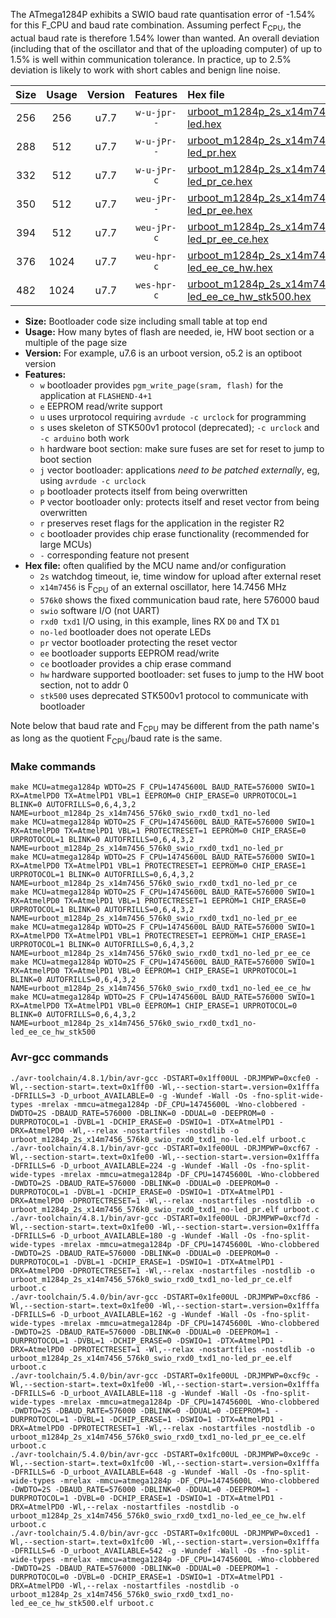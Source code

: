 The ATmega1284P exhibits a SWIO baud rate quantisation error of -1.54% for this F_CPU and baud rate combination. Assuming perfect F<sub>CPU</sub>, the actual baud rate is therefore 1.54% lower than wanted. An overall deviation (including that of the oscillator and that of the uploading computer) of up to 1.5% is well within communication tolerance. In practice, up to 2.5% deviation is likely to work with short cables and benign line noise.

|Size|Usage|Version|Features|Hex file|
|:-:|:-:|:-:|:-:|:--|
|256|256|u7.7|`w-u-jpr--`|[urboot_m1284p_2s_x14m7456_576k0_swio_rxd0_txd1_no-led.hex](https://raw.githubusercontent.com/stefanrueger/urboot.hex/main/boards/moteinomega/atmega1284p/watchdog_2_s/external_oscillator_x/14m745600_hz/%2B576k0_baud/uart0_rxd0_txd1/no-led/urboot_m1284p_2s_x14m7456_576k0_swio_rxd0_txd1_no-led.hex)|
|288|512|u7.7|`w-u-jPr--`|[urboot_m1284p_2s_x14m7456_576k0_swio_rxd0_txd1_no-led_pr.hex](https://raw.githubusercontent.com/stefanrueger/urboot.hex/main/boards/moteinomega/atmega1284p/watchdog_2_s/external_oscillator_x/14m745600_hz/%2B576k0_baud/uart0_rxd0_txd1/no-led/urboot_m1284p_2s_x14m7456_576k0_swio_rxd0_txd1_no-led_pr.hex)|
|332|512|u7.7|`w-u-jPr-c`|[urboot_m1284p_2s_x14m7456_576k0_swio_rxd0_txd1_no-led_pr_ce.hex](https://raw.githubusercontent.com/stefanrueger/urboot.hex/main/boards/moteinomega/atmega1284p/watchdog_2_s/external_oscillator_x/14m745600_hz/%2B576k0_baud/uart0_rxd0_txd1/no-led/urboot_m1284p_2s_x14m7456_576k0_swio_rxd0_txd1_no-led_pr_ce.hex)|
|350|512|u7.7|`weu-jPr--`|[urboot_m1284p_2s_x14m7456_576k0_swio_rxd0_txd1_no-led_pr_ee.hex](https://raw.githubusercontent.com/stefanrueger/urboot.hex/main/boards/moteinomega/atmega1284p/watchdog_2_s/external_oscillator_x/14m745600_hz/%2B576k0_baud/uart0_rxd0_txd1/no-led/urboot_m1284p_2s_x14m7456_576k0_swio_rxd0_txd1_no-led_pr_ee.hex)|
|394|512|u7.7|`weu-jPr-c`|[urboot_m1284p_2s_x14m7456_576k0_swio_rxd0_txd1_no-led_pr_ee_ce.hex](https://raw.githubusercontent.com/stefanrueger/urboot.hex/main/boards/moteinomega/atmega1284p/watchdog_2_s/external_oscillator_x/14m745600_hz/%2B576k0_baud/uart0_rxd0_txd1/no-led/urboot_m1284p_2s_x14m7456_576k0_swio_rxd0_txd1_no-led_pr_ee_ce.hex)|
|376|1024|u7.7|`weu-hpr-c`|[urboot_m1284p_2s_x14m7456_576k0_swio_rxd0_txd1_no-led_ee_ce_hw.hex](https://raw.githubusercontent.com/stefanrueger/urboot.hex/main/boards/moteinomega/atmega1284p/watchdog_2_s/external_oscillator_x/14m745600_hz/%2B576k0_baud/uart0_rxd0_txd1/no-led/urboot_m1284p_2s_x14m7456_576k0_swio_rxd0_txd1_no-led_ee_ce_hw.hex)|
|482|1024|u7.7|`wes-hpr-c`|[urboot_m1284p_2s_x14m7456_576k0_swio_rxd0_txd1_no-led_ee_ce_hw_stk500.hex](https://raw.githubusercontent.com/stefanrueger/urboot.hex/main/boards/moteinomega/atmega1284p/watchdog_2_s/external_oscillator_x/14m745600_hz/%2B576k0_baud/uart0_rxd0_txd1/no-led/urboot_m1284p_2s_x14m7456_576k0_swio_rxd0_txd1_no-led_ee_ce_hw_stk500.hex)|

- **Size:** Bootloader code size including small table at top end
- **Usage:** How many bytes of flash are needed, ie, HW boot section or a multiple of the page size
- **Version:** For example, u7.6 is an urboot version, o5.2 is an optiboot version
- **Features:**
  + `w` bootloader provides `pgm_write_page(sram, flash)` for the application at `FLASHEND-4+1`
  + `e` EEPROM read/write support
  + `u` uses urprotocol requiring `avrdude -c urclock` for programming
  + `s` uses skeleton of STK500v1 protocol (deprecated); `-c urclock` and `-c arduino` both work
  + `h` hardware boot section: make sure fuses are set for reset to jump to boot section
  + `j` vector bootloader: applications *need to be patched externally*, eg, using `avrdude -c urclock`
  + `p` bootloader protects itself from being overwritten
  + `P` vector bootloader only: protects itself and reset vector from being overwritten
  + `r` preserves reset flags for the application in the register R2
  + `c` bootloader provides chip erase functionality (recommended for large MCUs)
  + `-` corresponding feature not present
- **Hex file:** often qualified by the MCU name and/or configuration
  + `2s` watchdog timeout, ie, time window for upload after external reset
  + `x14m7456` is F<sub>CPU</sub> of an external oscillator, here 14.7456 MHz
  + `576k0` shows the fixed communication baud rate, here 576000 baud
  + `swio` software I/O (not UART)
  + `rxd0 txd1` I/O using, in this example, lines RX `D0` and TX `D1`
  + `no-led` bootloader does not operate LEDs
  + `pr` vector bootloader protecting the reset vector
  + `ee` bootloader supports EEPROM read/write
  + `ce` bootloader provides a chip erase command
  + `hw` hardware supported bootloader: set fuses to jump to the HW boot section, not to addr 0
  + `stk500` uses deprecated STK500v1 protocol to communicate with bootloader


Note below that baud rate and F<sub>CPU</sub> may be different from the path name's as long as the quotient F<sub>CPU</sub>/baud rate is the same.

### Make commands
```
make MCU=atmega1284p WDTO=2S F_CPU=14745600L BAUD_RATE=576000 SWIO=1 RX=AtmelPD0 TX=AtmelPD1 VBL=1 EEPROM=0 CHIP_ERASE=0 URPROTOCOL=1 BLINK=0 AUTOFRILLS=0,6,4,3,2 NAME=urboot_m1284p_2s_x14m7456_576k0_swio_rxd0_txd1_no-led
make MCU=atmega1284p WDTO=2S F_CPU=14745600L BAUD_RATE=576000 SWIO=1 RX=AtmelPD0 TX=AtmelPD1 VBL=1 PROTECTRESET=1 EEPROM=0 CHIP_ERASE=0 URPROTOCOL=1 BLINK=0 AUTOFRILLS=0,6,4,3,2 NAME=urboot_m1284p_2s_x14m7456_576k0_swio_rxd0_txd1_no-led_pr
make MCU=atmega1284p WDTO=2S F_CPU=14745600L BAUD_RATE=576000 SWIO=1 RX=AtmelPD0 TX=AtmelPD1 VBL=1 PROTECTRESET=1 EEPROM=0 CHIP_ERASE=1 URPROTOCOL=1 BLINK=0 AUTOFRILLS=0,6,4,3,2 NAME=urboot_m1284p_2s_x14m7456_576k0_swio_rxd0_txd1_no-led_pr_ce
make MCU=atmega1284p WDTO=2S F_CPU=14745600L BAUD_RATE=576000 SWIO=1 RX=AtmelPD0 TX=AtmelPD1 VBL=1 PROTECTRESET=1 EEPROM=1 CHIP_ERASE=0 URPROTOCOL=1 BLINK=0 AUTOFRILLS=0,6,4,3,2 NAME=urboot_m1284p_2s_x14m7456_576k0_swio_rxd0_txd1_no-led_pr_ee
make MCU=atmega1284p WDTO=2S F_CPU=14745600L BAUD_RATE=576000 SWIO=1 RX=AtmelPD0 TX=AtmelPD1 VBL=1 PROTECTRESET=1 EEPROM=1 CHIP_ERASE=1 URPROTOCOL=1 BLINK=0 AUTOFRILLS=0,6,4,3,2 NAME=urboot_m1284p_2s_x14m7456_576k0_swio_rxd0_txd1_no-led_pr_ee_ce
make MCU=atmega1284p WDTO=2S F_CPU=14745600L BAUD_RATE=576000 SWIO=1 RX=AtmelPD0 TX=AtmelPD1 VBL=0 EEPROM=1 CHIP_ERASE=1 URPROTOCOL=1 BLINK=0 AUTOFRILLS=0,6,4,3,2 NAME=urboot_m1284p_2s_x14m7456_576k0_swio_rxd0_txd1_no-led_ee_ce_hw
make MCU=atmega1284p WDTO=2S F_CPU=14745600L BAUD_RATE=576000 SWIO=1 RX=AtmelPD0 TX=AtmelPD1 VBL=0 EEPROM=1 CHIP_ERASE=1 URPROTOCOL=0 BLINK=0 AUTOFRILLS=0,6,4,3,2 NAME=urboot_m1284p_2s_x14m7456_576k0_swio_rxd0_txd1_no-led_ee_ce_hw_stk500
```

### Avr-gcc commands
```
./avr-toolchain/4.8.1/bin/avr-gcc -DSTART=0x1ff00UL -DRJMPWP=0xcfe0 -Wl,--section-start=.text=0x1ff00 -Wl,--section-start=.version=0x1fffa -DFRILLS=3 -D_urboot_AVAILABLE=0 -g -Wundef -Wall -Os -fno-split-wide-types -mrelax -mmcu=atmega1284p -DF_CPU=14745600L -Wno-clobbered -DWDTO=2S -DBAUD_RATE=576000 -DBLINK=0 -DDUAL=0 -DEEPROM=0 -DURPROTOCOL=1 -DVBL=1 -DCHIP_ERASE=0 -DSWIO=1 -DTX=AtmelPD1 -DRX=AtmelPD0 -Wl,--relax -nostartfiles -nostdlib -o urboot_m1284p_2s_x14m7456_576k0_swio_rxd0_txd1_no-led.elf urboot.c
./avr-toolchain/4.8.1/bin/avr-gcc -DSTART=0x1fe00UL -DRJMPWP=0xcf67 -Wl,--section-start=.text=0x1fe00 -Wl,--section-start=.version=0x1fffa -DFRILLS=6 -D_urboot_AVAILABLE=224 -g -Wundef -Wall -Os -fno-split-wide-types -mrelax -mmcu=atmega1284p -DF_CPU=14745600L -Wno-clobbered -DWDTO=2S -DBAUD_RATE=576000 -DBLINK=0 -DDUAL=0 -DEEPROM=0 -DURPROTOCOL=1 -DVBL=1 -DCHIP_ERASE=0 -DSWIO=1 -DTX=AtmelPD1 -DRX=AtmelPD0 -DPROTECTRESET=1 -Wl,--relax -nostartfiles -nostdlib -o urboot_m1284p_2s_x14m7456_576k0_swio_rxd0_txd1_no-led_pr.elf urboot.c
./avr-toolchain/4.8.1/bin/avr-gcc -DSTART=0x1fe00UL -DRJMPWP=0xcf7d -Wl,--section-start=.text=0x1fe00 -Wl,--section-start=.version=0x1fffa -DFRILLS=6 -D_urboot_AVAILABLE=180 -g -Wundef -Wall -Os -fno-split-wide-types -mrelax -mmcu=atmega1284p -DF_CPU=14745600L -Wno-clobbered -DWDTO=2S -DBAUD_RATE=576000 -DBLINK=0 -DDUAL=0 -DEEPROM=0 -DURPROTOCOL=1 -DVBL=1 -DCHIP_ERASE=1 -DSWIO=1 -DTX=AtmelPD1 -DRX=AtmelPD0 -DPROTECTRESET=1 -Wl,--relax -nostartfiles -nostdlib -o urboot_m1284p_2s_x14m7456_576k0_swio_rxd0_txd1_no-led_pr_ce.elf urboot.c
./avr-toolchain/5.4.0/bin/avr-gcc -DSTART=0x1fe00UL -DRJMPWP=0xcf86 -Wl,--section-start=.text=0x1fe00 -Wl,--section-start=.version=0x1fffa -DFRILLS=6 -D_urboot_AVAILABLE=162 -g -Wundef -Wall -Os -fno-split-wide-types -mrelax -mmcu=atmega1284p -DF_CPU=14745600L -Wno-clobbered -DWDTO=2S -DBAUD_RATE=576000 -DBLINK=0 -DDUAL=0 -DEEPROM=1 -DURPROTOCOL=1 -DVBL=1 -DCHIP_ERASE=0 -DSWIO=1 -DTX=AtmelPD1 -DRX=AtmelPD0 -DPROTECTRESET=1 -Wl,--relax -nostartfiles -nostdlib -o urboot_m1284p_2s_x14m7456_576k0_swio_rxd0_txd1_no-led_pr_ee.elf urboot.c
./avr-toolchain/5.4.0/bin/avr-gcc -DSTART=0x1fe00UL -DRJMPWP=0xcf9c -Wl,--section-start=.text=0x1fe00 -Wl,--section-start=.version=0x1fffa -DFRILLS=6 -D_urboot_AVAILABLE=118 -g -Wundef -Wall -Os -fno-split-wide-types -mrelax -mmcu=atmega1284p -DF_CPU=14745600L -Wno-clobbered -DWDTO=2S -DBAUD_RATE=576000 -DBLINK=0 -DDUAL=0 -DEEPROM=1 -DURPROTOCOL=1 -DVBL=1 -DCHIP_ERASE=1 -DSWIO=1 -DTX=AtmelPD1 -DRX=AtmelPD0 -DPROTECTRESET=1 -Wl,--relax -nostartfiles -nostdlib -o urboot_m1284p_2s_x14m7456_576k0_swio_rxd0_txd1_no-led_pr_ee_ce.elf urboot.c
./avr-toolchain/5.4.0/bin/avr-gcc -DSTART=0x1fc00UL -DRJMPWP=0xce9c -Wl,--section-start=.text=0x1fc00 -Wl,--section-start=.version=0x1fffa -DFRILLS=6 -D_urboot_AVAILABLE=648 -g -Wundef -Wall -Os -fno-split-wide-types -mrelax -mmcu=atmega1284p -DF_CPU=14745600L -Wno-clobbered -DWDTO=2S -DBAUD_RATE=576000 -DBLINK=0 -DDUAL=0 -DEEPROM=1 -DURPROTOCOL=1 -DVBL=0 -DCHIP_ERASE=1 -DSWIO=1 -DTX=AtmelPD1 -DRX=AtmelPD0 -Wl,--relax -nostartfiles -nostdlib -o urboot_m1284p_2s_x14m7456_576k0_swio_rxd0_txd1_no-led_ee_ce_hw.elf urboot.c
./avr-toolchain/5.4.0/bin/avr-gcc -DSTART=0x1fc00UL -DRJMPWP=0xced1 -Wl,--section-start=.text=0x1fc00 -Wl,--section-start=.version=0x1fffa -DFRILLS=6 -D_urboot_AVAILABLE=542 -g -Wundef -Wall -Os -fno-split-wide-types -mrelax -mmcu=atmega1284p -DF_CPU=14745600L -Wno-clobbered -DWDTO=2S -DBAUD_RATE=576000 -DBLINK=0 -DDUAL=0 -DEEPROM=1 -DURPROTOCOL=0 -DVBL=0 -DCHIP_ERASE=1 -DSWIO=1 -DTX=AtmelPD1 -DRX=AtmelPD0 -Wl,--relax -nostartfiles -nostdlib -o urboot_m1284p_2s_x14m7456_576k0_swio_rxd0_txd1_no-led_ee_ce_hw_stk500.elf urboot.c
```

